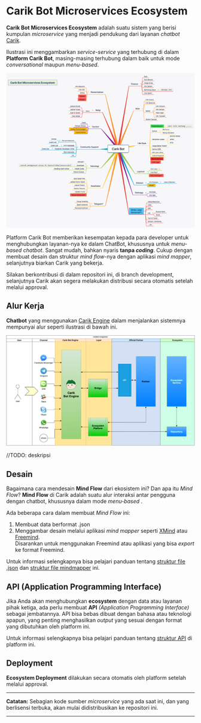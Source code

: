 # Carik Bot Microservices Ecosystem

**Carik Bot Microservices Ecosystem** adalah suatu sistem yang berisi kumpulan _microservice_ yang menjadi pendukung dari layanan _chatbot_ [Carik](https://carik.id).

Ilustrasi ini menggambarkan _service-service_ yang terhubung di dalam **Platform Carik Bot**, masing-masing terhubung dalam baik untuk mode _conversational_ maupun _menu-based_.
 
![Ecosystem](images/Carik-Bot-Microservices-Ecosystem.png)

Platform Carik Bot memberikan kesempatan kepada para developer untuk menghubungkan layanan-nya ke dalam ChatBot, khususnya untuk _menu-based chatbot_. Sangat mudah, bahkan nyaris **tanpa _coding_**. Cukup dengan membuat desain dan struktur _mind flow_-nya dengan aplikasi _mind mapper_, selanjutnya biarkan Carik yang bekerja.

Silakan berkontribusi di dalam repositori ini, di branch development, selanjutnya Carik akan segera melakukan distribusi secara otomatis setelah melalui approval.


## Alur Kerja

**Chatbot** yang menggunakan [Carik Engine](https://carik.id) dalam menjalankan sistemnya mempunyai alur seperti ilustrasi di bawah ini.

![Arsitektur](images/Carik-Integration.png)

//TODO: deskripsi

## Desain

Bagaimana cara mendesain **Mind Flow** dari ekosistem ini? Dan apa itu *Mind Flow*? **Mind Flow** di Carik adalah suatu alur interaksi antar pengguna dengan chatbot, khususnya dalam mode _menu-based_ .

Ada beberapa cara dalam membuat _Mind Flow_ ini:

1. Membuat data berformat .json
2. Menggambar desain melalui aplikasi _mind mapper_ seperti [XMind](https://www.xmind.net/) atau [Freemind](https://sourceforge.net/projects/freemind/).<br>Disarankan untuk menggunakan Freemind atau aplikasi yang bisa _export_ ke format Freemind.

Untuk informasi selengkapnya bisa pelajari panduan tentang [struktur file .json](#) dan [struktur file mindmapper](#) ini.

## API (Application Programming Interface)

Jika Anda akan menghubungkan **ecosystem** dengan data atau layanan pihak ketiga, ada perlu membuat **API** _(Application Programming Interface)_ sebagai jembatannya. API bisa bebas dibuat dengan bahasa atau teknologi apapun, yang penting menghasilkan _output_ yang sesuai dengan format yang dibutuhkan oleh platform ini.

Untuk informasi selengkapnya bisa pelajari panduan tentang [struktur API](#) di platform ini.

## Deployment

**Ecosystem Deployment** dilakukan secara otomatis oleh platform setelah melalui approval.


***

**Catatan:**
Sebagian kode sumber _microservice_ yang ada saat ini, dan yang berlisensi terbuka, akan mulai didistribusikan ke repositori ini.

___


